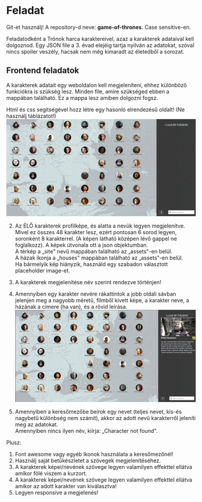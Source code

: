 # Feladat

Git-et használj! A repository-d neve: **game-of-thrones**. Case sensitive-en.

Feladatodként a Trónok harca karaktereivel, azaz a karakterek adataival kell dolgoznod. Egy JSON file a 3. évad elejéig tartja nyilván az adatokat, szóval nincs spoiler veszély, hacsak nem még kimaradt az életedből a sorozat.

## Frontend feladatok

A karakterek adatait egy weboldalon kell megjeleníteni, ehhez különböző funkciókra is szükség lesz.
Minden file, amire szükséged ebben a mappában található. Ez a mappa lesz amiben dolgozni fogsz.

Html és css segítségével hozz létre egy hasonló elrendezésű oldalt! (Ne használj táblázatot!)
![design](./design/design-1.png)

2.  Az ÉLŐ karakterek profilképe, és alatta a nevük legyen megjelenítve. Mivel ez összes 48 karakter lesz, ezért pontosan 6 sorod legyen, soronként 8 karakterrel. (A képen látható középen lévő gappel ne foglalkozz). A képek útvonala ott a json objektumban.  
A térkép a „site" nevű mappában található az „assets"-en belül.  
A házak ikonja a „houses" mappában található az „assets"-en belül.  
Ha bármelyik kép hiányzik, használd egy szabadon választott placeholder image-et.

3.  A karakterek megjelenítése név szerint rendezve történjen!  

4.  Amennyiben egy karakter nevére rákattintok a jobb oldali sávban jelenjen meg a nagyobb méretű, filmből kivett képe, a karakter neve, a házának a címere (ha van), és a rövid leírása.  
![selected character](./design/design-2.png)

5.  Amennyiben a keresőmezőbe beírok egy nevet (teljes nevet, kis-és nagybetű különbség nem számít), akkor az adott nevű karakterről jeleníti meg az adatokat.  
    Amennyiben nincs ilyen név, kiírja: „Character not found".  

Plusz:

1.  Font awesome vagy egyéb ikonok használata a keresőmezőnél!
2.  Használj saját betűkészletet a szövegek megjelenítéséhez.
3.  A karakterek képei/nevének szövege legyen valamilyen effekttel ellátva amikor fölé viszem a kurzort.
4.  A karakterek képei/nevének szövege legyen valamilyen effekttel ellátva amikor az adott karakter van kiválasztva!
5.  Legyen responsive a megjelenés!
